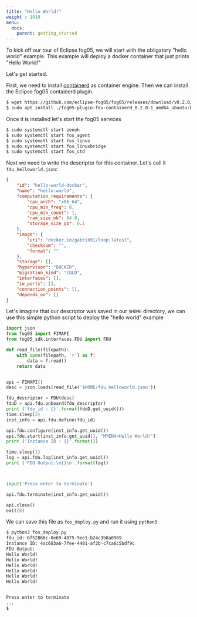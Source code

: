 ```yaml
---
title: "Hello World!"
weight : 1010
menu:
  docs:
    parent: getting_started
---
```


To kick off our tour of Eclipse fog05, we will start with the obligatory "hello world"
example.
This example will deploy a docker container that just prints "Hello World!"

Let's get started.

First, we need to install [containerd](https://containerd.io/) as container engine.
Then we can install the Eclipse fog05 containerd plugin.

```bash
$ wget https://github.com/eclipse-fog05/fog05/releases/download/v0.2.0/fog05-plugin-fdu-containerd_0.2.0-1_amd64_ubuntu:bionic.deb
$ sudo apt install ./fog05-plugin-fdu-containerd_0.2.0-1_amd64_ubuntu:bionic.deb
```

Once it is installed let's start the fog05 services

```bash
$ sudo systemctl start zenoh
$ sudo systemctl start fos_agent
$ sudo systemctl start fos_linux
$ sudo systemctl start fos_linuxbridge
$ sudo systemctl start fos_ctd
```


Next we need to write the descriptor for this container.
Let's call it `fdu_helloworld.json`:

```json
{
    "id": "hello-world-docker",
    "name": "hello-world",
    "computation_requirements": {
        "cpu_arch": "x86_64",
        "cpu_min_freq": 0,
        "cpu_min_count": 1,
        "ram_size_mb": 64.0,
        "storage_size_gb": 0.1
    },
    "image": {
        "uri": "docker.io/gabrik91/loop:latest",
        "checksum": "",
        "format": ""
    },
    "storage": [],
    "hypervisor": "DOCKER",
    "migration_kind": "COLD",
    "interfaces": [],
    "io_ports": [],
    "connection_points": [],
    "depends_on": []
}
```


Let's imagine that our descriptor was saved in our `$HOME` directory,
we can use this simple python script to deploy the "hello world" example

```python
import json
from fog05 import FIMAPI
from fog05_sdk.interfaces.FDU import FDU

def read_file(filepath):
    with open(filepath, 'r') as f:
        data = f.read()
    return data


api = FIMAPI()
desc = json.loads(read_file('$HOME/fdu_helloworld.json'))

fdu_descriptor = FDU(desc)
fduD = api.fdu.onboard(fdu_descriptor)
print ('fdu_id : {}'.format(fduD.get_uuid()))
time.sleep(2)
inst_info = api.fdu.define(fdu_id)

api.fdu.configure(inst_info.get_uuid())
api.fdu.start(inst_info.get_uuid(), "MYENV=Hello World!")
print ('Instance ID : {}'.format())

time.sleep(1)
log = api.fdu.log(inst_info.get_uuid())
print ('FDU Output:\n{}\n'.format(log))



input('Press enter to terminate')

api.fdu.terminate(inst_info.get_uuid())

api.close()
exit(0)
```

We can save this file as `fos_deploy.py` and run it using `python3`

```bash
$ python3 fos_deploy.py
fdu_id: 6f52866c-0e69-4075-9ee1-b24c3b8a0969
Instance ID: 4ac683a6-7fee-4481-af2b-c7ca6c5bdf9c
FDU Output:
Hello World!
Hello World!
Hello World!
Hello World!
Hello World!
Hello World!


Press enter to terminate
...
$
```


